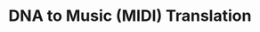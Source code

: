 ---
title: "DNA to Music (MIDI) Translation"
duration: "2019.1 - 2019.5"
excerpt: "Short description of projects item number 1"
collection: projects
paper: /files/procon.pdf
code: https://github.com/ilanashapiro/DNA-Music
image: 500x300.png
---